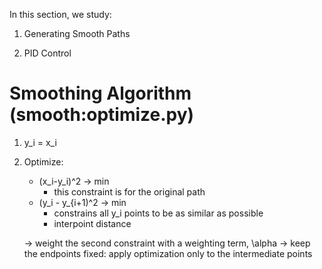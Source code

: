 In this section, we study:

1. Generating Smooth Paths

2. PID Control


# Smoothing Algorithm (smooth:optimize.py)

1. y_i = x_i
2. Optimize:
   - (x_i-y_i)^2 -> min
     - this constraint is for the original path
   - (y_i - y_{i+1)^2 -> min
     - constrains all y_i points to be as similar as possible
     - interpoint distance

   -> weight the second constraint with a weighting term, \alpha
   -> keep the endpoints fixed: apply optimization only to the intermediate points
